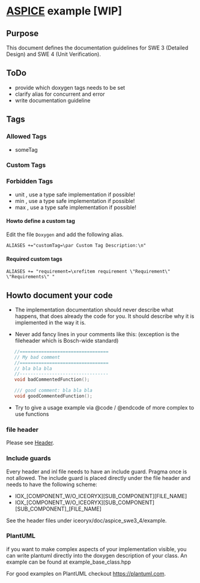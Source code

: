 # [ASPICE](http://www.automotivespice.com/) example [WIP]

## Purpose

This document defines the documentation guidelines for SWE 3 (Detailed Design) and SWE 4 (Unit Verification).


## ToDo
 - provide which doxygen tags needs to be set
 - clarify alias for concurrent and error
 - write documentation guideline

##  Tags
### Allowed Tags
 - someTag

### Custom Tags

### Forbidden Tags
- unit , use a type safe implementation if possible!
- min , use a type safe implementation if possible!
- max , use a type safe implementation if possible!

#### Howto define a custom tag
Edit the file ```Doxygen``` and add the following alias.
```
ALIASES +="customTag=\par Custom Tag Description:\n"
```
#### Required custom tags
```
ALIASES += "requirement=\xrefitem requirement \"Requirement\" \"Requirements\" "
```

## Howto document your code
 * The implementation documentation should never describe what happens, that does already the code for you. It should describe why it is implemented in the way it is.

 * Never add fancy lines in your comments like this: (exception is the fileheader which is Bosch-wide standard)
 ```cpp
    //=================================
    // My bad comment
    //=================================
    // bla bla bla
    //---------------------------------
    void badCommentedFunction();

    /// good comment: bla bla bla
    void goodCommentedFunction();
 ```
 * Try to give a usage example via @code / @endcode of more complex to use functions

### file header
Please see [Header](https://github.com/eclipse/iceoryx/blob/master/CONTRIBUTING.md#header).

### Include guards
Every header and inl file needs to have an include guard. Pragma once is not allowed.
The include guard is placed directly under the file header and needs to have the following scheme:

   * IOX_[COMPONENT_W/O_ICEORYX][SUB_COMPONENT][FILE_NAME]
   * IOX_[COMPONENT_W/O_ICEORYX][SUB_COMPONENT][SUB_COMPONENT]_[FILE_NAME]

See the header files under iceoryx/doc/aspice_swe3_4/example.

### PlantUML

if you want to make complex aspects of your implementation visible, you can write plantuml directly into the 
doxygen description of your class. An example can be found at example_base_class.hpp

For good examples on PlantUML checkout https://plantuml.com.